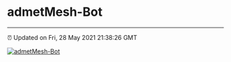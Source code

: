 # admetMesh-Bot
---
⏰ Updated on Fri, 28 May 2021 21:38:26 GMT

[![admetMesh-Bot](https://github.com/kotori-y/admetMesh-bot/actions/workflows/main.yml/badge.svg)](https://github.com/kotori-y/admetMesh-bot/actions/workflows/main.yml)
